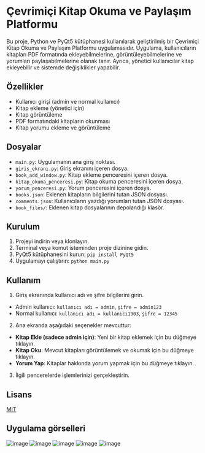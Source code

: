 # Çevrimiçi Kitap Okuma ve Paylaşım Platformu

Bu proje, Python ve PyQt5 kütüphanesi kullanılarak geliştirilmiş bir Çevrimiçi Kitap Okuma ve Paylaşım Platformu uygulamasıdır. Uygulama, kullanıcıların kitapları PDF formatında ekleyebilmelerine, görüntüleyebilmelerine ve yorumları paylaşabilmelerine olanak tanır. Ayrıca, yönetici kullanıcılar kitap ekleyebilir ve sistemde değişiklikler yapabilir.

## Özellikler

- Kullanıcı girişi (admin ve normal kullanıcı)
- Kitap ekleme (yönetici için)
- Kitap görüntüleme
- PDF formatındaki kitapların okunması
- Kitap yorumu ekleme ve görüntüleme

## Dosyalar

- `main.py`: Uygulamanın ana giriş noktası.
- `giris_ekranı.py`: Giriş ekranını içeren dosya.
- `book_add_window.py`: Kitap ekleme penceresini içeren dosya.
- `kitap_okuma_penceresi.py`: Kitap okuma penceresini içeren dosya.
- `yorum_penceresi.py`: Yorum penceresini içeren dosya.
- `books.json`: Eklenen kitapların bilgilerini tutan JSON dosyası.
- `comments.json`: Kullanıcıların yazdığı yorumları tutan JSON dosyası.
- `book_files/`: Eklenen kitap dosyalarının depolandığı klasör.

## Kurulum

1. Projeyi indirin veya klonlayın.
2. Terminal veya komut isteminden proje dizinine gidin.
3. PyQt5 kütüphanesini kurun: `pip install PyQt5`
4. Uygulamayı çalıştırın: `python main.py`

## Kullanım

1. Giriş ekranında kullanıcı adı ve şifre bilgilerini girin.
  - Admin kullanıcı: `kullanıcı adı = admin`, `şifre = admin123`
  - Normal kullanıcı: `kullanıcı adı = kullanıcı1903`, `şifre = 12345`
2. Ana ekranda aşağıdaki seçenekler mevcuttur:
  - **Kitap Ekle (sadece admin için)**: Yeni bir kitap eklemek için bu düğmeye tıklayın.
  - **Kitap Oku**: Mevcut kitapları görüntülemek ve okumak için bu düğmeye tıklayın.
  - **Yorum Yap**: Kitaplar hakkında yorum yapmak için bu düğmeye tıklayın.
3. İlgili pencerelerde işlemlerinizi gerçekleştirin.

## Lisans

[MIT](https://choosealicense.com/licenses/mit/)

## Uygulama görselleri

![image](https://github.com/Omercoskun77/PyQt5-Projeleri/assets/167522812/dc5b8976-c7cf-43e3-9102-761c451610ba)
![image](https://github.com/Omercoskun77/PyQt5-Projeleri/assets/167522812/396b8a24-3275-4302-9929-10ff223852de)
![image](https://github.com/Omercoskun77/PyQt5-Projeleri/assets/167522812/994918ea-89af-4ccc-a989-1c4dab3e3eda)
![image](https://github.com/Omercoskun77/PyQt5-Projeleri/assets/167522812/d0be3565-cf50-4474-a3ea-0667afbf846b)
![image](https://github.com/Omercoskun77/PyQt5-Projeleri/assets/167522812/da1ca1d6-2f86-4185-8545-7b533484c6e8)







